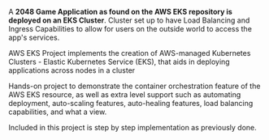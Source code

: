 A **2048 Game Application as found on the AWS EKS repository is deployed on an EKS Cluster**. Cluster set up to have Load Balancing and Ingress Capabilities to allow for users on the outside world to access the app's services.

AWS EKS Project implements the creation of AWS-managed Kubernetes Clusters - Elastic Kubernetes Service (EKS), that aids in deploying applications across nodes in a cluster

Hands-on project to demonstrate the container orchestration feature of the AWS EKS resource, as well as extra level support such as automating deployment, auto-scaling features, auto-healing features, load balancing capabilities, and what a view. 

Included in this project is step by step implementation as previously done.
